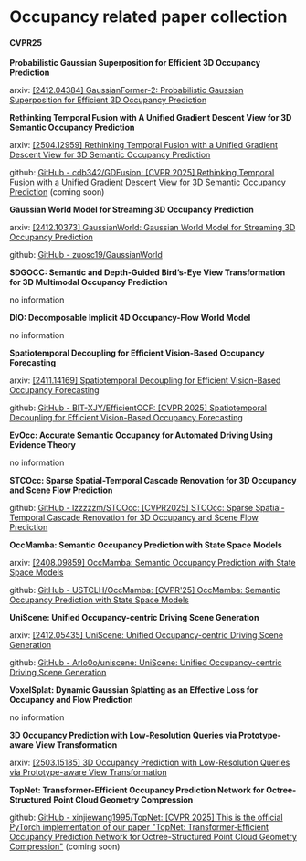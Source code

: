 # Occupancy related paper collection

#### CVPR25

**Probabilistic Gaussian Superposition for Efficient 3D Occupancy Prediction**

arxiv: [[2412.04384] GaussianFormer-2: Probabilistic Gaussian Superposition for Efficient 3D Occupancy Prediction](https://arxiv.org/abs/2412.04384)

**Rethinking Temporal Fusion with A Unified Gradient Descent View for 3D Semantic Occupancy Prediction**

arxiv: [[2504.12959] Rethinking Temporal Fusion with a Unified Gradient Descent View for 3D Semantic Occupancy Prediction](https://arxiv.org/abs/2504.12959)

github: [GitHub - cdb342/GDFusion: [CVPR 2025] Rethinking Temporal Fusion with a Unified Gradient Descent View for 3D Semantic Occupancy Prediction](https://github.com/cdb342/GDFusion) (coming soon)

**Gaussian World Model for Streaming 3D Occupancy Prediction**

arxiv: [[2412.10373] GaussianWorld: Gaussian World Model for Streaming 3D Occupancy Prediction](https://arxiv.org/abs/2412.10373)

github: [GitHub - zuosc19/GaussianWorld](https://github.com/zuosc19/GaussianWorld)

**SDGOCC: Semantic and Depth-Guided Bird’s-Eye View Transformation for 3D Multimodal Occupancy Prediction**

no information

**DIO: Decomposable Implicit 4D Occupancy-Flow World Model**

no information

**Spatiotemporal Decoupling for Efficient Vision-Based Occupancy Forecasting**

arxiv: [[2411.14169] Spatiotemporal Decoupling for Efficient Vision-Based Occupancy Forecasting](https://arxiv.org/abs/2411.14169)

github: [GitHub - BIT-XJY/EfficientOCF: [CVPR 2025] Spatiotemporal Decoupling for Efficient Vision-Based Occupancy Forecasting](https://github.com/BIT-XJY/EfficientOCF)

**EvOcc: Accurate Semantic Occupancy for Automated Driving Using Evidence Theory**

no information

**STCOcc: Sparse Spatial-Temporal Cascade Renovation for 3D Occupancy and Scene Flow Prediction**

github: [GitHub - lzzzzzm/STCOcc: [CVPR2025] STCOcc: Sparse Spatial-Temporal Cascade Renovation for 3D Occupancy and Scene Flow Prediction](https://github.com/lzzzzzm/STCOcc)

**OccMamba: Semantic Occupancy Prediction with State Space Models**

arxiv: [[2408.09859] OccMamba: Semantic Occupancy Prediction with State Space Models](https://arxiv.org/abs/2408.09859)

github: [GitHub - USTCLH/OccMamba: [CVPR'25] OccMamba: Semantic Occupancy Prediction with State Space Models](https://github.com/USTCLH/OccMamba)

**UniScene: Unified Occupancy-centric Driving Scene Generation**

arxiv: [[2412.05435] UniScene: Unified Occupancy-centric Driving Scene Generation](https://arxiv.org/abs/2412.05435)

github: [GitHub - Arlo0o/uniscene: UniScene: Unified Occupancy-centric Driving Scene Generation](https://github.com/Arlo0o/uniscene)

**VoxelSplat: Dynamic Gaussian Splatting as an Effective Loss for Occupancy and Flow Prediction**

no information

**3D Occupancy Prediction with Low-Resolution Queries via Prototype-aware View Transformation**

arxiv: [[2503.15185] 3D Occupancy Prediction with Low-Resolution Queries via Prototype-aware View Transformation](https://arxiv.org/abs/2503.15185)

**TopNet: Transformer-Efficient Occupancy Prediction Network for Octree-Structured Point Cloud Geometry Compression**

github: [GitHub - xinjiewang1995/TopNet: [CVPR 2025] This is the official PyTorch implementation of our paper "TopNet: Transformer-Efficient Occupancy Prediction Network for Octree-Structured Point Cloud Geometry Compression"](https://github.com/xinjiewang1995/TopNet) (coming soon)
